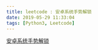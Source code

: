 ```yaml
---
title: leetcode : 安卓系统手势解锁
date: 2019-05-29 11:33:04
tags: [Python3, Leetcode]
---
```


[安卓系统手势解锁](https://leetcode-cn.com/problems/android-unlock-patterns/)

